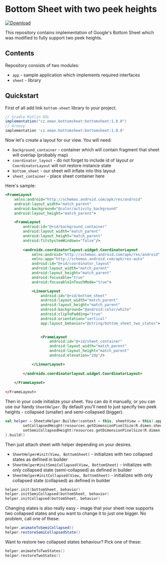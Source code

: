 # Bottom Sheet with two peek heights

[ ![Download](https://api.bintray.com/packages/emanprague/maven/cz.eman.bottomsheet/images/download.svg?version=1.0.0) ](https://bintray.com/emanprague/maven/cz.eman.bottomsheet/1.0.0/link)

This repository contains implementation of Google's Bottom Sheet which was modified to fully support two peek heights.

## Contents

Repository consists of two modules:
- `app` - sample application which implements required interfaces
- `sheet` - library 

## Quickstart

First of all add link `bottom-sheet` library to your project.
 
```groovy
// Gradle Kotlin DSL
implementation("cz.eman.bottomsheet:bottomsheet:1.0.0")
// Groovy
implementation 'cz.eman.bottomsheet:bottomsheet:1.0.0'
```

Now let's create a layout for our view. You will need:
- `background_container` - container which will contain fragment that sheet will overlap (probably map)
- `coordinator_layout` - do not forget to include id of layout or `CoordinatorLayout` will not restore instance state
- `bottom_sheet` - our sheet will inflate into this layout
- `sheet_container` - place sheet container here

Here's sample:

```xml
<FrameLayout
    xmlns:android="http://schemas.android.com/apk/res/android"
    android:layout_width="match_parent"
    android:background="@color/activity_background"
    android:layout_height="match_parent">

    <FrameLayout
        android:id="@+id/background_container"
        android:layout_width="match_parent"
        android:layout_height="match_parent"
        android:fitsSystemWindows="false"/>
        
        <androidx.coordinatorlayout.widget.CoordinatorLayout
            xmlns:android="http://schemas.android.com/apk/res/android"
            xmlns:app="http://schemas.android.com/apk/res-auto"
            android:id="@+id/coordinator_layout"
            android:layout_width="match_parent"
            android:layout_height="match_parent"
            android:focusable="true"
            android:focusableInTouchMode="true">

            <LinearLayout
                android:id="@+id/bottom_sheet"
                android:layout_width="match_parent"
                android:layout_height="match_parent"
                android:background="@android:color/white"
                android:clipToPadding="true"
                android:orientation="vertical"
                app:layout_behavior="@string/bottom_sheet_two_states">
                

                <FrameLayout
                    android:id="@+id/sheet_container"
                    android:layout_width="match_parent"
                    android:layout_height="match_parent"
                    android:elevation="2dp"/>

            </LinearLayout>
            
        </androidx.coordinatorlayout.widget.CoordinatorLayout>
        
    </FrameLayout>
    
</FrameLayout>
```

Then in your code initialize your sheet. You can do it manually, or you can use our handy `SheetHelper`. 
By default you'll need to just specify two peek heights - collapsed (smaller) and semi-collapsed (bigger).

```kotlin
val helper = SheetsHelper.Builder(context = this, sheetView = this).apply {
        setCollapsedHeight(resources.getDimensionPixelSize(R.dimen.sheet_collapsed_height))
        setSemiCollapsedHeight(resources.getDimensionPixelSize(R.dimen.sheet_semicollapsed_height))
}.build()
```

Then just attach sheet with helper depending on your desires.
- `SheetHelper#init(View, BottomSheet)` - initializes with two collapsed states as defined in builder
- `SheetHelper#initSemiCollapsed(View, BottomSheet)` - initializes with only collapsed state (semi-collapsed) as defined in builder
- `SheetHelper#initCollapsed(View, BottomSheet)` - initializes with only collapsed state (collapsed) as defined in builder

```kotlin
helper.init(bottomSheet, behavior)
helper.initSemiCollapsed(bottomSheet, behavior)
helper.initCollapsed(bottomSheet, behavior)
```

Changing states is also really easy - image that your sheet now supports two collapsed states and you want to change it to just one bigger. No problem, call one of these:
```java
helper.animateToSemiCollapsed()
helper.restoreSemiCollapsedState()
```

Want to restore two collapsed states behaviour? Pick one of these:
```kotlin
helper.animateToTwoStates()
helper.restoreTwoStates()
```